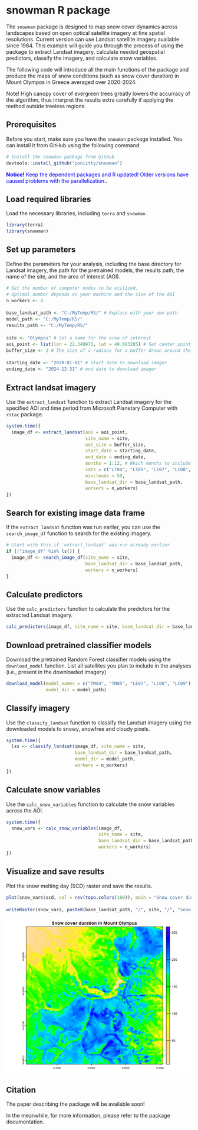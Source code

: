 # snowman R package

The `snowman` package is designed to map snow cover dynamics across landscapes based on open optical satellite imagery at fine spatial resolutions. Current version can use Landsat satellite imagery available since 1984. This example will guide you through the process of using the package to extract Landsat imagery, calculate needed geospatial predictors, classify the imagery, and calculate snow variables.

The following code will introduce all the main functions of the package and produce the maps of snow conditions (such as snow cover duration) in Mount Olympos in Greece averaged over 2020-2024.

Note! High canopy cover of evergreen trees greatly lowers the accurracy of the algorithm, thus interpret the results extra carefully if applying the method outside treeless regions.

## Prerequisites

Before you start, make sure you have the `snowman` package installed. You can install it from GitHub using the following command:

```r
# Install the snowman package from GitHub
devtools::install_github("poniitty/snowman")
```
<span style="color:blue">**Notice!** Keep the dependent packages and R updated! Older versions have caused problems with the parallelization.</span>.

## Load required libraries

Load the necessary libraries, including `terra` and `snowman`.

```r
library(terra)
library(snowman)
```

## Set up parameters

Define the parameters for your analysis, including the base directory for Landsat imagery, the path for the pretrained models, the results path, the name of the site, and the area of interest (AOI).

```r
# Set the number of computer nodes to be utilized.
# Optimal number depends on your machine and the size of the AOI
n_workers <- 4 

base_landsat_path <- "C:/MyTemp/RS/" # Replace with your own path
model_path <- "C:/MyTemp/RS/"
results_path <- "C:/MyTemp/RS/"

site <- "Olympos" # Set a name for the area of interest
aoi_point <- list(lon = 22.349975, lat = 40.083285) # Set center point of the area of interest
buffer_size <- 2 # The size of a radiaus for a buffer drawn around the point in kilometers

starting_date <- "2020-01-01" # start date to download imager
ending_date <- "2024-12-31" # end date to download imager
```

## Extract landsat imagery

Use the `extract_landsat` function to extract Landsat imagery for the specified AOI and time period from Microsoft Planetary Computer with `rstac` package.

```r
system.time({
  image_df <- extract_landsat(aoi = aoi_point,
                              site_name = site,
                              aoi_size = buffer_size,
                              start_date = starting_date,
                              end_date = ending_date,
                              months = 1:12, # Which months to include
                              sats = c("LT04", "LT05", "LE07", "LC08", "LC09"),
                              minclouds = 50,
                              base_landsat_dir = base_landsat_path,
                              workers = n_workers)
})
```

## Search for existing image data frame

If the `extract_landsat` function was run earlier, you can use the `search_image_df` function to search for the existing imagery.

```r
# Start with this if 'extract_landsat' was run already earlier
if (!"image_df" %in% ls()) {
  image_df <- search_image_df(site_name = site, 
                              base_landsat_dir = base_landsat_path, 
                              workers = n_workers)
}
```

## Calculate predictors

Use the `calc_predictors` function to calculate the predictors for the extracted Landsat imagery.

```r
calc_predictors(image_df, site_name = site, base_landsat_dir = base_landsat_path)
```

## Download pretrained classifier models

Download the pretrained Random Forest classifier models using the `download_model` function.
List all satellites you plan to include in the analyses (i.e., present in the downloaded imagery)

```r
download_model(model_names = c("TM04", "TM05", "LE07", "LC08", "LC09"),
               model_dir = model_path)
```

## Classify imagery

Use the `classify_landsat` function to classify the Landsat imagery using the downloaded models to snowy, snowfree and cloudy pixels.

```r
system.time({
  lss <- classify_landsat(image_df, site_name = site, 
                          base_landsat_dir = base_landsat_path, 
                          model_dir = model_path, 
                          workers = n_workers)
})
```

## Calculate snow variables

Use the `calc_snow_variables` function to calculate the snow variables across the AOI.

```r
system.time({
  snow_vars <- calc_snow_variables(image_df, 
                                   site_name = site, 
                                   base_landsat_dir = base_landsat_path, 
                                   workers = n_workers)
})
```

## Visualize and save results

Plot the snow melting day (SCD) raster and save the results.

```r
plot(snow_vars$scd, col = rev(topo.colors(100)), main = "Snow cover duration in Mount Olympus")

writeRaster(snow_vars, paste0(base_landsat_path, "/", site, "/", "snow_variables.tif"), datatype = "FLT4S")
```
![](images/snow_vars_plot.png)


## Citation

The paper describing the package will be available soon!

In the meanwhile, for more information, please refer to the package documentation.
```
